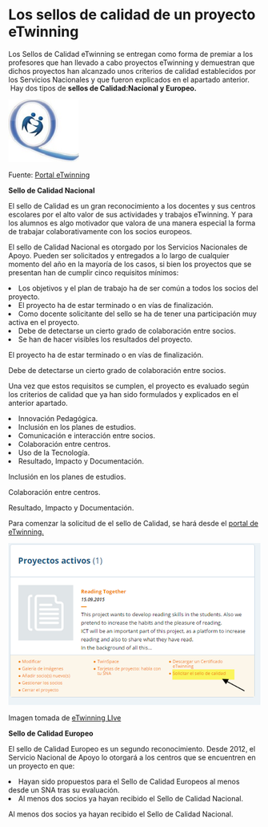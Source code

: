 
# Los sellos de calidad de un proyecto eTwinning

Los Sellos de Calidad eTwinning se entregan como forma de premiar a los profesores que han llevado a cabo proyectos eTwinning y demuestran que dichos proyectos han alcanzado unos criterios de calidad establecidos por los Servicios Nacionales y que fueron explicados en el apartado anterior.  Hay dos tipos de **sellos de Calidad:Nacional y Europeo.**


![](img/sello_calidad.png)

Fuente: [Portal eTwinning](https://www.etwinning.net/es/pub/progress/awards/quality_labels.htm)

<strong>Sello de Calidad Nacional</strong>

El sello de Calidad es un gran reconocimiento a los docentes y sus centros escolares por el alto valor de sus actividades y trabajos eTwinning. Y para los alumnos es algo motivador que valora de una manera especial la forma de trabajar colaborativamente con los socios europeos.

El sello de Calidad Nacional es otorgado por los Servicios Nacionales de Apoyo. Pueden ser solicitados y entregados a lo largo de cualquier momento del año en la mayoría de los casos, si bien los proyectos que se presentan han de cumplir cinco requisitos mínimos:

<li dir="ltr">
Los objetivos y el plan de trabajo ha de ser común a todos los socios del proyecto.
</li>
<li dir="ltr">
El proyecto ha de estar terminado o en vías de finalización.
</li>
<li dir="ltr">
Como docente solicitante del sello se ha de tener una participación muy activa en el proyecto.
</li>
<li dir="ltr">
Debe de detectarse un cierto grado de colaboración entre socios.
</li>
<li dir="ltr">
Se han de hacer visibles los resultados del proyecto.
</li>

El proyecto ha de estar terminado o en vías de finalización.

Debe de detectarse un cierto grado de colaboración entre socios.

Una vez que estos requisitos se cumplen, el proyecto es evaluado según los criterios de calidad que ya han sido formulados y explicados en el anterior apartado.

<li dir="ltr">
Innovación Pedagógica.
</li>
<li dir="ltr">
Inclusión en los planes de estudios.
</li>
<li dir="ltr">
Comunicación e interacción entre socios.
</li>
<li dir="ltr">
Colaboración entre centros.
</li>
<li dir="ltr">
Uso de la Tecnología.
</li>
<li dir="ltr">
Resultado, Impacto y Documentación.
</li>

Inclusión en los planes de estudios.

Colaboración entre centros.

Resultado, Impacto y Documentación.

Para comenzar la solicitud de el sello de Calidad, se hará desde el [portal de eTwinning. ](https://www.etwinning.net/es/pub/index.htm)




![](img/solicitar_sello_calidad.png)

Imagen tomada de [eTwinning LIve](https://live.etwinning.net/unauthorized)

<strong>Sello de Calidad Europeo</strong>

El sello de Calidad Europeo es un segundo reconocimiento. Desde 2012, el Servicio Nacional de Apoyo lo otorgará a los centros que se encuentren en un proyecto en que:

<li dir="ltr">
Hayan sido propuestos para el Sello de Calidad Europeos al menos desde un SNA tras su evaluación.
</li>
<li dir="ltr">
Al menos dos socios ya hayan recibido el Sello de Calidad Nacional. 
</li>

Al menos dos socios ya hayan recibido el Sello de Calidad Nacional. 
